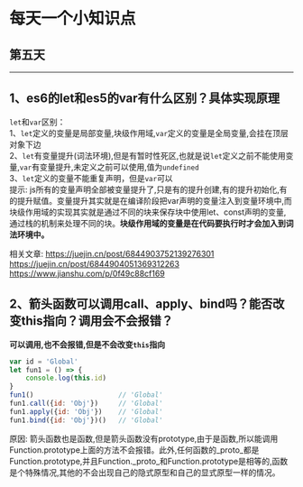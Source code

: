 # 每天一个小知识点
## 第五天
---
## 1、es6的let和es5的var有什么区别？具体实现原理  
`let`和`var`区别：  
1、`let`定义的变量是局部变量,块级作用域,`var`定义的变量是全局变量,会挂在顶层对象下边  
2、`let`有变量提升(词法环境),但是有暂时性死区,也就是说`let`定义之前不能使用变量,`var`有变量提升,未定义之前可以使用,值为`undefined`  
3、`let`定义的变量不能重复声明，但是`var`可以  
提示: js所有的变量声明全部被变量提升了,只是有的提升创建,有的提升初始化,有的提升赋值。变量提升其实就是在编译阶段把var声明的变量注入到变量环境中,而块级作用域的实现其实就是通过不同的块来保存块中使用let、const声明的变量,通过栈的机制来处理不同的块。**块级作用域的变量是在代码要执行时才会加入到词法环境中。**

相关文章: <https://juejin.cn/post/6844903752139276301>  
<https://juejin.cn/post/6844904051369312263>   
<https://www.jianshu.com/p/0f49c88cf169>
## 2、箭头函数可以调用call、apply、bind吗？能否改变this指向？调用会不会报错？ 
**可以调用,也不会报错,但是不会改变`this`指向**
```js
var id = 'Global'
let fun1 = () => {
    console.log(this.id)
}
fun1()                     // 'Global'
fun1.call({id: 'Obj'})     // 'Global'
fun1.apply({id: 'Obj'})    // 'Global'
fun1.bind({id: 'Obj'})()   // 'Global'
```
原因: 箭头函数也是函数,但是箭头函数没有prototype,由于是函数,所以能调用Function.prototype上面的方法不会报错。此外,任何函数的_proto_都是Function.prototype,并且Function._proto_和Function.prototype是相等的,函数是个特殊情况,其他的不会出现自己的隐式原型和自己的显式原型一样的情况。
